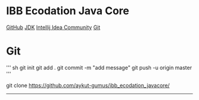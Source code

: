  # IBB Ecodation Java Core
 [GitHub](https://github.com/aykut-gumus/ibb_ecodation_javacore.git)
 [JDK](https://www.oracle.com/tr/java/technologies/downloads/#jdk23-windows)
 [Intellij Idea Community](https://www.jetbrains.com/idea/download/?section=windows)
 [Git](https://git-scm.com/downloads/win)
 

# Git
''' sh
git init
git add .
git commit -m "add message"
git push -u origin master
'''

git clone  https://github.com/aykut-gumus/ibb_ecodation_javacore/

---
